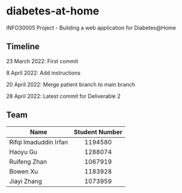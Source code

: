 # diabetes-at-home

INFO30005 Project - Building a web application for Diabetes@Home

## Timeline

23 March 2022: First commit

8 April 2022: Add instructions

20 April 2022: Merge patient branch to main branch

28 April 2022: Latest commit for Deliverable 2

## Team

| Name                   | Student Number |
| -----------------------| :------------: |
| Rifqi Imaduddin Irfan  | 1194580        |
| Haoyu Gu               | 1288074        |
| Ruifeng Zhan           | 1067919        |
| Bowen Xu               | 1183928        |
| Jiayi Zhang            | 1073959        |
